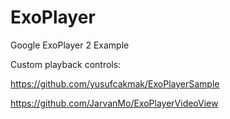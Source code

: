 # ExoPlayer
Google ExoPlayer 2 Example

Custom playback controls:

https://github.com/yusufcakmak/ExoPlayerSample

https://github.com/JarvanMo/ExoPlayerVideoView
